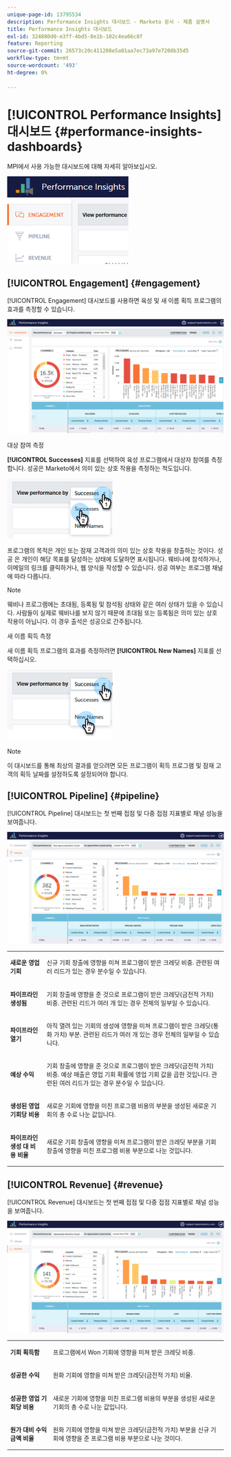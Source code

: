 ```yaml
---
unique-page-id: 13795534
description: Performance Insights 대시보드 - Marketo 문서 - 제품 설명서
title: Performance Insights 대시보드
exl-id: 324880d0-e3ff-4bd5-8e1b-102c4ea66c8f
feature: Reporting
source-git-commit: 26573c20c411208e5a01aa7ec73a97e7208b35d5
workflow-type: tm+mt
source-wordcount: '493'
ht-degree: 0%

---
```


# [!UICONTROL Performance Insights] 대시보드 {#performance-insights-dashboards}

MPI에서 사용 가능한 대시보드에 대해 자세히 알아보십시오.

![](assets/1-4.png)

## [!UICONTROL Engagement] {#engagement}

[!UICONTROL Engagement] 대시보드를 사용하면 육성 및 새 이름 획득 프로그램의 효과를 측정할 수 있습니다.

![](assets/two-3.png)

대상 참여 측정

**[!UICONTROL Successes]** 지표를 선택하여 육성 프로그램에서 대상자 참여를 측정합니다. 성공은 Marketo에서 의미 있는 상호 작용을 측정하는 척도입니다.

![](assets/3-4.png)

프로그램의 목적은 개인 또는 잠재 고객과의 의미 있는 상호 작용을 창출하는 것이다. 성공 은 개인이 해당 목표를 달성하는 상태에 도달하면 표시됩니다. 웨비나에 참석하거나, 이메일의 링크를 클릭하거나, 웹 양식을 작성할 수 있습니다. 성공 여부는 프로그램 채널에 따라 다릅니다.

>[!NOTE]
>
>웨비나 프로그램에는 초대됨, 등록됨 및 참석됨 상태와 같은 여러 상태가 있을 수 있습니다. 사람들이 실제로 웨비나를 보지 않기 때문에 초대됨 또는 등록됨은 의미 있는 상호 작용이 아닙니다. 이 경우 출석은 성공으로 간주됩니다.

새 이름 획득 측정

새 이름 획득 프로그램의 효과를 측정하려면 **[!UICONTROL New Names]** 지표를 선택하십시오.

![](assets/4-3.png)

>[!NOTE]
>
>이 대시보드를 통해 최상의 결과를 얻으려면 모든 프로그램이 획득 프로그램 및 잠재 고객의 획득 날짜를 설정하도록 설정되어야 합니다.

## [!UICONTROL Pipeline] {#pipeline}

[!UICONTROL Pipeline] 대시보드는 첫 번째 접점 및 다중 접점 지표별로 채널 성능을 보여줍니다.

![](assets/five-1.png)

<table>
 <tbody>
  <tr>
   <td><p><strong><span class="uicontrol">새로운 영업 기회</span></strong></p></td>
   <td><p>신규 기회 창출에 영향을 미쳐 프로그램이 받은 크레딧 비중. 관련된 여러 리드가 있는 경우 분수일 수 있습니다.</p></td>
  </tr>
  <tr>
   <td><p><strong><span class="uicontrol">파이프라인 생성됨</span></strong></p></td>
   <td><p>기회 창출에 영향을 준 것으로 프로그램이 받은 크레딧(금전적 가치) 비중. 관련된 리드가 여러 개 있는 경우 전체의 일부일 수 있습니다.</p></td>
  </tr>
  <tr>
   <td><p><strong><span class="uicontrol">파이프라인 열기</span></strong></p></td>
   <td><p>아직 열려 있는 기회의 생성에 영향을 미쳐 프로그램이 받은 크레딧(통화 가치) 부분. 관련된 리드가 여러 개 있는 경우 전체의 일부일 수 있습니다.</p></td>
  </tr>
  <tr>
   <td><p><strong><span class="uicontrol">예상 수익</span></strong></p></td>
   <td><p>기회 창출에 영향을 준 것으로 프로그램이 받은 크레딧(금전적 가치) 비중. 예상 매출은 영업 기회 확률에 영업 기회 값을 곱한 것입니다. 관련된 여러 리드가 있는 경우 분수일 수 있습니다.</p></td>
  </tr>
  <tr>
   <td><p><strong><span class="uicontrol">생성된 영업 기회당 비용</span></strong></p></td>
   <td><p>새로운 기회에 영향을 미친 프로그램 비용의 부분을 생성된 새로운 기회의 총 수로 나눈 값입니다.</p></td>
  </tr>
  <tr>
   <td><p><strong><span class="uicontrol">파이프라인 생성 대 비용 비율</span></strong></p></td>
   <td><p>새로운 기회 창출에 영향을 미쳐 프로그램이 받은 크레딧 부분을 기회 창출에 영향을 미친 프로그램 비용 부분으로 나눈 것입니다.</p></td>
  </tr>
 </tbody>
</table>

## [!UICONTROL Revenue] {#revenue}

[!UICONTROL Revenue] 대시보드는 첫 번째 접점 및 다중 접점 지표별로 채널 성능을 보여줍니다.

![](assets/six-1.png)

<table>
 <tbody>
  <tr>
   <td><p><strong><span class="uicontrol">기회 획득함</span></strong></p></td>
   <td><p>프로그램에서 Won 기회에 영향을 미쳐 받은 크레딧 비중.</p></td>
  </tr>
  <tr>
   <td><p><strong><span class="uicontrol">성공한 수익</span></strong></p></td>
   <td><p>원화 기회에 영향을 미쳐 받은 크레딧(금전적 가치) 비율.</p></td>
  </tr>
  <tr>
   <td><p><strong><span class="uicontrol">성공한 영업 기회당 비용</span></strong></p></td>
   <td><p>새로운 기회에 영향을 미친 프로그램 비용의 부분을 생성된 새로운 기회의 총 수로 나눈 값입니다.</p></td>
  </tr>
  <tr>
   <td><p><strong><span class="uicontrol">원가 대비 수익 금액 비율</span></strong></p></td>
   <td><p>원화 기회에 영향을 미쳐 받은 크레딧(금전적 가치) 부분을 신규 기회에 영향을 준 프로그램 비용 부분으로 나눈 것이다.</p></td>
  </tr>
 </tbody>
</table>

